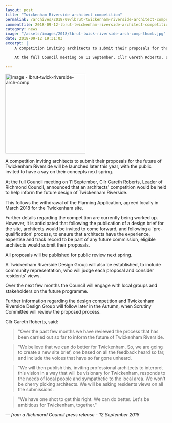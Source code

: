 ```yaml
---
layout: post
title: "Twickenham Riverside architect competition"
permalink: /archives/2018/09/lbrut-twickenham-riverside-architect-competition.html
commentfile: 2018-09-12-lbrut-twickenham-riverside-architect-competition
category: news
image: "/assets/images/2018/lbrut-twick-riverside-arch-comp-thumb.jpg"
date: 2018-09-12 19:31:03
excerpt: |
    A competition inviting architects to submit their proposals for the future of Twickenham Riverside will be launched later this year, with the public invited to have a say on their concepts next spring.

    At the full Council meeting on 11 September, Cllr Gareth Roberts, Leader of Richmond Council, announced that an architects' competition would be held to help inform the future design of Twickenham Riverside.

---
```


<a href="/assets/images/2018/lbrut-twick-riverside-arch-comp.jpg" title="Click for a larger image"><img src="/assets/images/2018/lbrut-twick-riverside-arch-comp-thumb.jpg" width="250" alt="Image - lbrut-twick-riverside-arch-comp"  class="photo right"/></a>


A competition inviting architects to submit their proposals for the future of Twickenham Riverside will be launched later this year, with the public invited to have a say on their concepts next spring.

At the full Council meeting on 11 September, Cllr Gareth Roberts, Leader of Richmond Council, announced that an architects' competition would be held to help inform the future design of Twickenham Riverside.

This follows the withdrawal of the Planning Application, agreed locally in March 2018 for the Twickenham site.

Further details regarding the competition are currently being worked up. However, it is anticipated that following the publication of a design brief for the site, architects would be invited to come forward, and following a 'pre-qualification' process, to ensure that architects have the experience, expertise and track record to be part of any future commission, eligible architects would submit their proposals.

All proposals will be published for public review next spring.

A Twickenham Riverside Design Group will also be established, to include community representation, who will judge each proposal and consider residents' views.

Over the next few months the Council will engage with local groups and stakeholders on the future programme.

Further information regarding the design competition and Twickenham Riverside Design Group will follow later in the Autumn, when Scrutiny Committee will review the proposed process.

Cllr Gareth Roberts, said:

> "Over the past few months we have reviewed the process that has been carried out so far to inform the future of Twickenham Riverside.


> "We believe that we can do better for Twickenham. So, we are going to create a new site brief, one based on all the feedback heard so far, and include the voices that have so far gone unheard.


> "We will then publish this, inviting professional architects to interpret this vision in a way that will be visionary for Twickenham, responds to the needs of local people and sympathetic to the local area. We won't be cherry picking architects. We will be asking residents views on all the submissions.


> "We have one shot to get this right. We can do better. Let's be ambitious for Twickenham, together."

<cite>&mdash; from a Richmond Council press release - 12 September 2018</cite>
